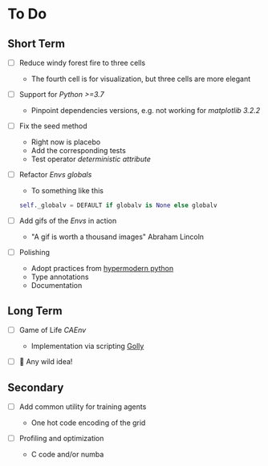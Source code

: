 # To Do

## Short Term

- [ ] Reduce windy forest fire to three cells

  - The fourth cell is for visualization, but three cells are more elegant

- [ ] Support for _Python >=3.7_

  - Pinpoint dependencies versions, e.g. not working for _matplotlib  3.2.2_

- [ ] Fix the seed method

  - Right now is placebo
  - Add the corresponding tests
  - Test operator _deterministic attribute_

- [ ] Refactor _Envs globals_

  - To something like this
  ```python
  self._globalv = DEFAULT if globalv is None else globalv
  ```

- [ ] Add gifs of the _Envs_ in action

  - "A gif is worth a thousand images" Abraham Lincoln

- [ ] Polishing

  - Adopt practices from [hypermodern python](https://cjolowicz.github.io/posts/hypermodern-python-01-setup/)
  - Type annotations
  - Documentation

## Long Term

- [ ] Game of Life _CAEnv_

  - Implementation via scripting [Golly](http://golly.sourceforge.net/)

- [ ] :goggles: Any wild idea!

## Secondary

- [ ] Add common utility for training agents

  - One hot code encoding of the grid

- [ ] Profiling and optimization

  - C code and/or numba
